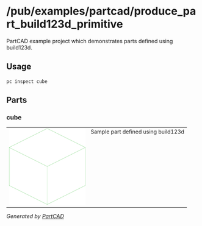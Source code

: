 # /pub/examples/partcad/produce_part_build123d_primitive

PartCAD example project which demonstrates parts defined using build123d.

## Usage
```shell
pc inspect cube
```


## Parts

### cube
<table><tr>
<td valign=top><img src="./cube.svg" width="200" height="200"></td>
<td valign=top>Sample part defined using build123d</td>
</tr></table>

*Generated by [PartCAD](https://partcad.org/)*
